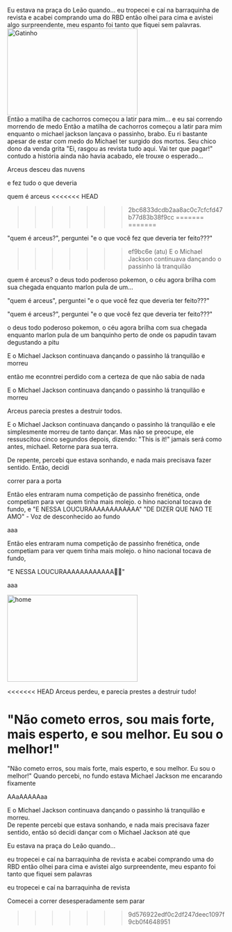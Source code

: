 
Eu estava na praça do Leão quando... eu tropecei e caí na barraquinha de revista e acabei comprando uma do RBD então olhei para cima e avistei algo surpreendente, meu espanto foi tanto que fiquei sem palavras. 
<img src="https://media1.tenor.com/m/KLKh-Cl5O88AAAAd/gato-asombrado.gif" alt="Gatinho" width="300" height="200">
</br>
Então a matilha de cachorros começou a latir para mim...
e eu sai correndo morrendo de medo
Então a matilha de cachorros começou a latir para mim enquanto o michael jackson lançava o passinho, brabo.
Eu ri bastante apesar de estar com medo do Michael ter surgido dos mortos.
Seu chico dono da venda grita "Ei, rasgou as revista tudo aqui. Vai ter que pagar!"
contudo a história ainda não havia acabado, ele trouxe o esperado...


Arceus desceu das nuvens

e fez tudo o que deveria

quem é arceus
<<<<<<< HEAD
>>>>>>> 2bc6833dcdb2aa8ac0c7cfcfd47b77d83b38f9cc
=======
=======


"quem é arceus?", perguntei "e o que você fez que deveria ter feito???"
>>>>>>> ef9bc6e (atu)
E o Michael Jackson continuava dançando o passinho lá tranquilão


quem é arceus?
o deus todo poderoso pokemon, o céu agora brilha com sua chegada enquanto marlon pula de um...


"quem é arceus", perguntei "e o que você fez que deveria ter feito???"


"quem é arceus?", perguntei "e o que você fez que deveria ter feito???"



o deus todo poderoso pokemon, o céu agora brilha com sua chegada enquanto marlon pula de um banquinho perto de onde os papudin tavam degustando a pitu


E o Michael Jackson continuava dançando o passinho lá tranquilão
e morreu

então me econntrei perdido com a certeza de que não sabia de nada

E o Michael Jackson continuava dançando o passinho lá tranquilão
e morreu

Arceus parecia prestes a destruir todos.


E o Michael Jackson continuava dançando o passinho lá tranquilão e ele simplesmente morreu de tanto dançar. Mas não se preocupe, ele ressuscitou cinco segundos depois, dizendo: "This is it!"
jamais será como antes, michael. Retorne para sua terra.

De repente, percebi que estava sonhando, e nada mais precisava fazer sentido. Então, decidi


correr para a porta


Então eles entraram numa competição de passinho frenética, onde competiam para ver quem tinha mais molejo. o hino nacional tocava de fundo, e
"E NESSA LOUCURAAAAAAAAAAAA"
"DE DIZER QUE NAO TE AMO" - Voz de desconhecido ao fundo

aaa


Então eles entraram numa competição de passinho frenética, onde competiam para ver quem tinha mais molejo. o hino nacional tocava de fundo, 

"E NESSA LOUCURAAAAAAAAAAAA🎵🎵"

aaa


<img src="https://i.pinimg.com/736x/c5/86/67/c58667278ea64d93ec7e297fbf533648.jpg" alt="home" width="300" height="200">
</br>

<<<<<<< HEAD
Arceus perdeu, e parecia prestes a destruir tudo!

"Não cometo erros, sou mais forte, mais esperto, e sou melhor. Eu sou o melhor!"
=======
"Não cometo erros, sou mais forte, mais esperto, e sou melhor. Eu sou o melhor!"
Quando percebi, no fundo estava Michael Jackson me encarando fixamente

AAaAAAAAaa























E o Michael Jackson continuava dançando o passinho lá tranquilão
e morreu.
</br>
De repente percebi que estava sonhando, e nada mais precisava fazer sentido, então só decidi dançar com o Michael Jackson até que


Eu estava na praça do Leão quando...

eu tropecei e caí na barraquinha de revista e  acabei comprando uma do RBD
então olhei para cima e avistei algo surpreendente, meu espanto foi tanto que fiquei sem palavras

eu tropecei e caí na barraquinha de revista

Comecei a correr desesperadamente sem parar












>>>>>>> 9d576922edf0c2df247deec1097f9cb0f4648951
